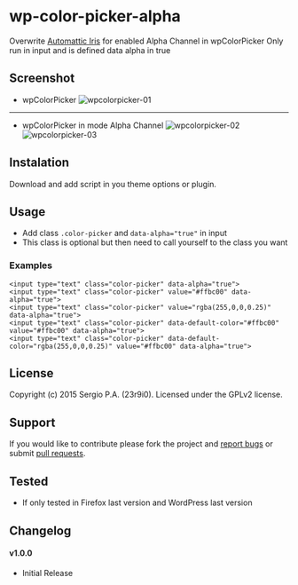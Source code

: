 # wp-color-picker-alpha

Overwrite [Automattic Iris][1] for enabled Alpha Channel in wpColorPicker
Only run in input and is defined data alpha in true

## Screenshot
- wpColorPicker
![wpcolorpicker-01](https://cloud.githubusercontent.com/assets/747817/5768333/12c1779e-9d10-11e4-94ad-055a063f571c.png)
***
- wpColorPicker in mode Alpha Channel
![wpcolorpicker-02](https://cloud.githubusercontent.com/assets/747817/5768335/17eae354-9d10-11e4-95cf-14868124309c.png)
![wpcolorpicker-03](https://cloud.githubusercontent.com/assets/747817/5768336/1b6ff956-9d10-11e4-80e1-7bcf3fde8ea8.png)

## Instalation
Download and add script in you theme options or plugin.

## Usage

- Add class `.color-picker` and `data-alpha="true"` in input
- This class is optional but then need to call yourself to the class you want

### Examples

```
<input type="text" class="color-picker" data-alpha="true">
<input type="text" class="color-picker" value="#ffbc00" data-alpha="true">
<input type="text" class="color-picker" value="rgba(255,0,0,0.25)" data-alpha="true">
<input type="text" class="color-picker" data-default-color="#ffbc00" value="#ffbc00" data-alpha="true">
<input type="text" class="color-picker" data-default-color="rgba(255,0,0,0.25)" value="#ffbc00" data-alpha="true">
```

## License
Copyright (c) 2015 Sergio P.A. (23r9i0).
Licensed under the GPLv2 license.

## Support
If you would like to contribute please fork the project and [report bugs][2] or submit [pull requests][3].

## Tested
- If only tested in Firefox last version and WordPress last version

## Changelog
#### v1.0.0
- Initial Release


[1]: http://automattic.github.io/Iris/
[2]: https://github.com/23r9i0/wp-color-picker-alpha/issues
[3]: https://github.com/23r9i0/wp-color-picker-alpha/pulls
